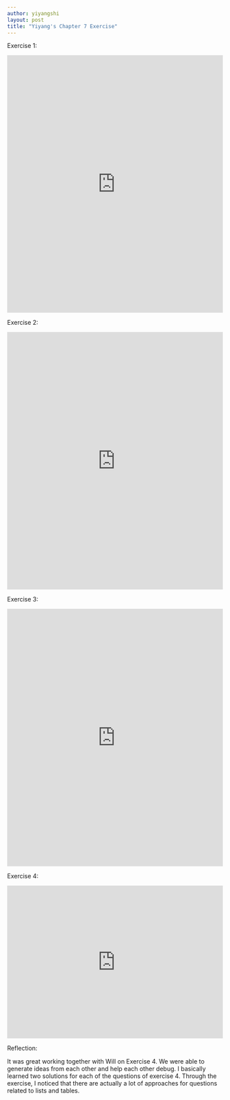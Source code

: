 ```yaml
---
author: yiyangshi
layout: post
title: "Yiyang's Chapter 7 Exercise"
---
```


Exercise 1:
<iframe src="https://trinket.io/embed/python/74d05e72db" width="100%" height="600" frameborder="0" marginwidth="0" marginheight="0" allowfullscreen></iframe>

Exercise 2:
<iframe src="https://trinket.io/embed/python/98e48595b4" width="100%" height="600" frameborder="0" marginwidth="0" marginheight="0" allowfullscreen></iframe>

Exercise 3:
<iframe src="https://trinket.io/embed/python/5bad95465b" width="100%" height="600" frameborder="0" marginwidth="0" marginheight="0" allowfullscreen></iframe>

Exercise 4:
<iframe src="https://trinket.io/embed/python3/605774097f" width="100%" height="356" frameborder="0" marginwidth="0" marginheight="0" allowfullscreen></iframe>

Reflection:

It was great working together with Will on Exercise 4. We were able to generate ideas from each other and help each other debug. I basically learned two solutions for each of the questions of exercise 4. Through the exercise, I noticed that there are actually a lot of approaches for questions related to lists and tables.  
